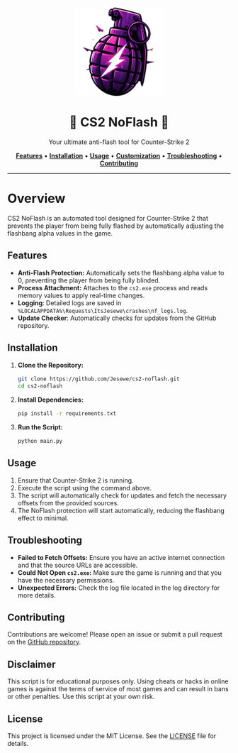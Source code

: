 <div align="center">
   <img src="src/img/icon.png" alt="CS2 NoFlash" width="200" height="200">
   <h1>🌟 CS2 NoFlash 🌟</h1>
   <p>Your ultimate anti-flash tool for Counter-Strike 2</p>
   <a href="#features"><strong>Features</strong></a> •
   <a href="#installation"><strong>Installation</strong></a> •
   <a href="#usage"><strong>Usage</strong></a> •
   <a href="#customization"><strong>Customization</strong></a> •
   <a href="#troubleshooting"><strong>Troubleshooting</strong></a> •
   <a href="#contributing"><strong>Contributing</strong></a>
</div>

---

# Overview
CS2 NoFlash is an automated tool designed for Counter-Strike 2 that prevents the player from being fully flashed by automatically adjusting the flashbang alpha values in the game.

## Features
- **Anti-Flash Protection:** Automatically sets the flashbang alpha value to 0, preventing the player from being fully blinded.
- **Process Attachment:** Attaches to the `cs2.exe` process and reads memory values to apply real-time changes.
- **Logging**: Detailed logs are saved in `%LOCALAPPDATA%\Requests\ItsJesewe\crashes\nf_logs.log`.
- **Update Checker**: Automatically checks for updates from the GitHub repository.

## Installation
1. **Clone the Repository:**
   ```bash
   git clone https://github.com/Jesewe/cs2-noflash.git
   cd cs2-noflash
   ```

2. **Install Dependencies:**
   ```bash
   pip install -r requirements.txt
   ```

3. **Run the Script:**
   ```bash
   python main.py
   ```

## Usage
1. Ensure that Counter-Strike 2 is running.
2. Execute the script using the command above.
3. The script will automatically check for updates and fetch the necessary offsets from the provided sources.
4. The NoFlash protection will start automatically, reducing the flashbang effect to minimal.

## Troubleshooting
- **Failed to Fetch Offsets:** Ensure you have an active internet connection and that the source URLs are accessible.
- **Could Not Open `cs2.exe`:** Make sure the game is running and that you have the necessary permissions.
- **Unexpected Errors:** Check the log file located in the log directory for more details.

## Contributing
Contributions are welcome! Please open an issue or submit a pull request on the [GitHub repository](https://github.com/Jesewe/cs2-noflash).

## Disclaimer
This script is for educational purposes only. Using cheats or hacks in online games is against the terms of service of most games and can result in bans or other penalties. Use this script at your own risk.

## License
This project is licensed under the MIT License. See the [LICENSE](LICENSE) file for details.